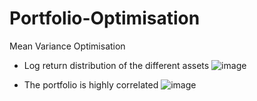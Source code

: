 # Portfolio-Optimisation
Mean Variance Optimisation

- Log return distribution of the different assets
![image](https://github.com/MOMOJordan/Portfolio-Optimisation/assets/86100448/a7de9e85-7725-4a6f-9020-8aedaab38f55)

- The portfolio is highly correlated
![image](https://github.com/MOMOJordan/Portfolio-Optimisation/assets/86100448/c719131f-d5e5-47d2-8441-2990844b6b1a)

